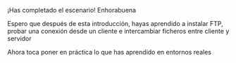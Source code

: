 ¡Has completado el escenario! Enhorabuena

Espero que después de esta introducción, hayas aprendido a instalar FTP, probar una conexión desde un cliente e intercambiar ficheros entre cliente y servidor

Ahora toca poner en práctica lo que has aprendido en entornos reales
